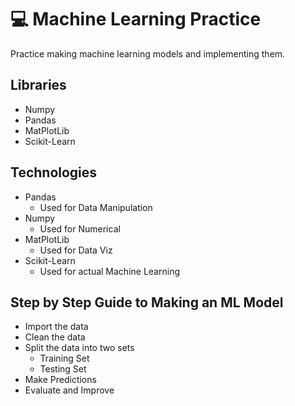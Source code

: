 # 💻 Machine Learning Practice
Practice making machine learning models and implementing them.

## Libraries
- Numpy
- Pandas
- MatPlotLib
- Scikit-Learn

## Technologies
- Pandas
   - Used for Data Manipulation
- Numpy
   - Used for Numerical
- MatPlotLib
   - Used for Data Viz
- Scikit-Learn
  - Used for actual Machine Learning

## Step by Step Guide to Making an ML Model
- Import the data
- Clean the data
- Split the data into two sets
   - Training Set
   - Testing Set
 - Make Predictions
 - Evaluate and Improve
